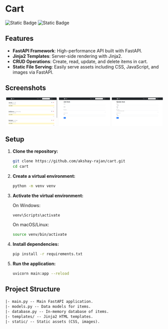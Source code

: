# Cart

![Static Badge](https://img.shields.io/badge/-FastAPI-white?style=for-the-badge&logo=fastapi) 
![Static Badge](https://img.shields.io/badge/-JINJA-black?style=for-the-badge&logo=jinja) 

## Features

- **FastAPI Framework**: High-performance API built with FastAPI.
- **Jinja2 Templates**: Server-side rendering with Jinja2.
- **CRUD Operations**: Create, read, update, and delete items in cart.
- **Static File Serving**: Easily serve assets including CSS, JavaScript, and images via FastAPI.

## Screenshots

<div style="display:flex; justify-content: space-around;">
   <img src="./screenshots/list.png" width="32%">
   <img src="./screenshots/add.png" width="32%">
   <img src="./screenshots/update.png" width="32%">
</div>

## Setup

1. **Clone the repository:**
   ```bash
   git clone https://github.com/akshay-rajan/cart.git
   cd cart
   ```

2. **Create a virtual environment:**
   ```bash
   python -m venv venv
   ```

3. **Activate the virtual environment:**

    On Windows:
    ```bash
    venv\Scripts\activate
    ```

    On macOS/Linux:
    ```bash
    source venv/bin/activate
    ```

4. **Install dependencies:**
   
   ```bash
   pip install -r requirements.txt
   ```

5. **Run the application:**
   
   ```bash
   uvicorn main:app --reload
   ```

## Project Structure

```
|- main.py -- Main FastAPI application.
|- models.py -- Data models for items.
|- database.py -- In-memory database of items.
|- templates/ -- Jinja2 HTML templates.
|- static/ -- Static assets (CSS, images).
```
